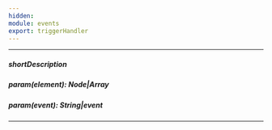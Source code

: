 ```yaml
---
hidden: 
module: events
export: triggerHandler
---
```

---
##### shortDescription

##### param(element): Node|Array<Node>

##### param(event): String|event

---
